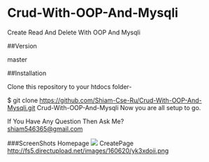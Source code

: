 # Crud-With-OOP-And-Mysqli
Create Read And Delete With OOP And Mysqli

##Version

master

##Installation

Clone this repository to your htdocs folder-

$ git clone https://github.com/Shiam-Cse-Ru/Crud-With-OOP-And-Mysqli.git Crud-With-OOP-And-Mysqli
Now you are all setup to go.

If You Have Any Question Then Ask Me?<br>
shiam546365@gmail.com

###ScreenShots
Homepage
<img src="http://fs5.directupload.net/images/160620/ekq266h3.png">
CreatePage
http://fs5.directupload.net/images/160620/yk3xdoii.png
